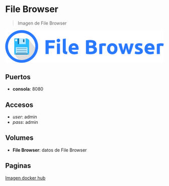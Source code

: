 # File Browser

> Imagen de File Browser

![alt text](img/icono.png)

## Puertos

* **consola**: 8080

## Accesos

* *user*: admin
* *pass*: admin

## Volumes

* **File Browser**: datos de File Browser

## Paginas

[Imagen docker hub](https://hub.docker.com/r/hurlenko/filebrowser/)
